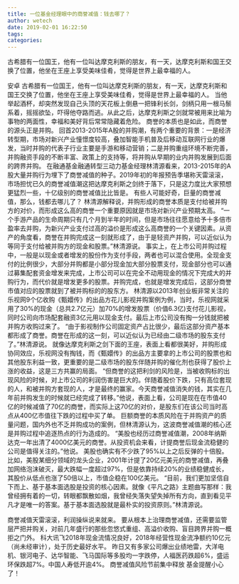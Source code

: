 ```yaml
---
title: 一位基金经理眼中的商誉减值：钱去哪了？
author: wetech
date: 2019-02-01 16:22:50
tags: 
categories: 
---
```

古希腊有一位国王，他有一位叫达摩克利斯的朋友，有一天，达摩克利斯和国王交换了位置，他坐在王座上享受美味佳肴，觉得是世界上最幸福的人。
<!-- more -->
安卓
古希腊有一位国王，他有一位叫达摩克利斯的朋友，有一天，达摩克利斯和国王交换了位置，他坐在王座上享受美味佳肴，觉得是世界上最幸福的人。
当他举起酒杯，却突然发现自己头顶的天花板上倒悬一把锋利长剑，剑柄只用一根马鬃系着，摇摇欲坠，吓得他夺路而逃。从此之后，达摩克利斯之剑就常被用来比喻为事物的两面性，幸福和美好背后常常隐藏着危险。
商誉的本质也是如此，而商誉的源头正是并购。
回首2013-2015年A股的并购潮，有两个重要的背景：一是经济转型期，市场对新兴产业憧憬度较高，叠加智能手机普及后移动互联网行业的爆发，当时并购的代表子行业主要是手游和移动营销；二是并购重组环境不断完善，并购融资手段的不断丰富、政策上的支持等，将并购从早期的业内并购发展到后面的跨界并购。
在融通基金融通转型三动力基金经理林清源看来，2013-2015年的A股大量并购行为埋下了商誉减值的种子。2019年初的年报预告季堪称天雷滚滚，市场担忧已久的商誉减值潮这把达摩克利斯之剑终于落下，只是这力度比大家预想更猛烈一些，十亿级别的商誉减值比比皆是。
有些人可能好奇，巨量的商誉减值，那么，钱都去哪儿了？
林清源解释说，并购形成的商誉本质是支付给被并购方的对价，而形成这么高的商誉一个重要原因就是市场对新兴产业预期太高。
“一个手游产品的生命周期只有几个月到半年的时间，但是市场往往愿意给予十多倍市盈率去并购，为新兴产业支付过高的溢价是形成这么高商誉的一个关键因素。从资产的角度看，商誉在并购完成这一刻就形成了，由于是轻资产并购，可以近似认为等同于支付给被并购方的现金和股票。”林清源说。
事实上，在上市公司并购过程中，一般是以现金或者增发的股份作为支付手段，两者也可以混合使用。全现金支付的比例很少，大部分并购都是小部分现金加大部分股票支付，现金部分也可以通过募集配套资金增发来完成，上市公司可以在完全不动用现金的情况下完成大的并购行为，而代价就是增发更多的股票。并购完成，也就是增发完成后，这部分商誉市值对应的股票就到了被并购标的的股东方。
林清源以2013年创业板非常关注的乐视网9个亿收购《甄嬛传》的出品方花儿影视并购案例为例，当时，乐视网就采用了30%的现金（总共2.7亿元）加70%的增发股票（价值6.3亿)支付花儿影视，同时公司向市场配套融资3亿元用以现金支付。最后上市公司没有掏一分钱就把被并购方收购过来了。
“由于影视制作公司固定资产占比很少，最后这部分资产基本都形成了商誉。商誉在形成的这一刻，可以近似认为已经由二级市场的股东支付了。”林清源说。
就像达摩克利斯之剑下面的王座，表面上看都很美好，并购形成协同效应，乐视网没有掏钱，而《甄嬛传》的出品方主要拿的上市公司的股票也和其他股东利益一致，更重要的是二级市场的股东伴随并购的催化剂也获得了股价上涨的收益，这是三方共赢的局面。
“但商誉的这把利剑的风险是，当被收购标的出现风险的时候，对上市公司的利润伤害是巨大的。伴随着股价下跌，只有高位套现的人，和被并购方套现的人，才是最终的赢家。今天商誉减值消失的钱，其实在几年前并购发生的时候就已经完成了转移。”他说，表面上看，公司是现在在市值40亿的时候减值了70亿的商誉，而实际上这70亿的对价，是股东们在该公司当时高点从400亿市值往下跌的过程中买了单。
巨额商誉的本质风险在于并购资产的质量问题，国内外也不乏并购成功的案例，但林清源认为，这波商誉减值潮的核心还是并购过程中追逐热点的行为造成的。
“美股也经历过商誉减值潮，2008年纳斯达克一年出清了4000亿美元的商誉。从投资机会来看，计提商誉后现金流稳健的公司是值得关注的。”他说。
美股也确实有不少跌了95%以上之后反弹的十倍股。比如，美股某细分领域的龙头企业，2001年计提了20亿元美元的商誉减值，再叠加网络泡沫破灭，最大跌幅一度超过97%，但是依靠持续20%的业绩稳健成长，其股价从低点也涨了50倍以上，市值企稳在100亿美元。
“目前，我们更加坚信自下而上、基于基本面选股是投资的核心因素。就像《平凡之路》主题曲写那样：我曾经拥有着的一切，转眼都飘散如烟，我曾经失落失望失掉所有方向，直到看见平凡才是唯一的答案。基于基本面选股就是最朴实的投资原则。”林清源说。
 
 
商誉减值天雷滚滚，利润操纵说来就来。
要从根本上治理商誉减值，还需要监管层严把并购关，对前几年盛行的那些忽悠式重组、高溢价收购、盲目跨界并购一概拒之门外。
科大讯飞2018年现金流情况良好，2018年经营性现金流净额约10亿元（尚未经审计），处于历史最好水平。
昨日又有多家公司爆出业绩地雷，大洋电机、银河电子、达华智能、飞马国际等多股均一字跌停，人福医药跌超6%，盛运环保跌超7%。中国人寿低开逾4%。
商誉减值风险节前集中释放 基金提醒小心了！
